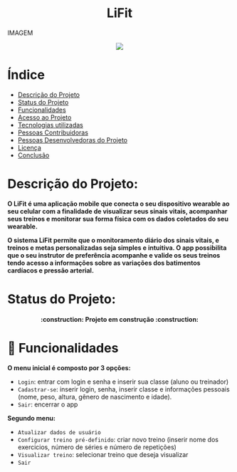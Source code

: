 
<h1 align="center"> LiFit </h1>

IMAGEM 

<p align="center">
<img src="http://img.shields.io/static/v1?label=STATUS&message=EM DESENVOLVIMENTO&color=GREEN&style=for-the-badge"/>
</p>

# Índice 

* [Descrição do Projeto](#descrição-do-projeto)
* [Status do Projeto](#status-do-Projeto)
* [Funcionalidades](#funcionalidades)
* [Acesso ao Projeto](#acesso-ao-projeto)
* [Tecnologias utilizadas](#tecnologias-utilizadas)
* [Pessoas Contribuidoras](#pessoas-contribuidoras)
* [Pessoas Desenvolvedoras do Projeto](#pessoas-desenvolvedoras)
* [Licença](#licença)
* [Conclusão](#conclusão)

# Descrição do Projeto:
    
   **O LiFit é uma aplicação mobile que conecta o seu dispositivo wearable ao seu celular com a finalidade de visualizar seus sinais vitais, acompanhar seus treinos e monitorar sua forma física com os dados coletados do seu wearable.**
    
   **O sistema LiFit permite que o monitoramento diário dos sinais vitais, e treinos e metas personalizadas seja simples e intuitiva. O app possibilita que o seu instrutor de preferência  acompanhe e valide os seus treinos tendo acesso a informações sobre as variações dos batimentos cardíacos e pressão arterial.**

# Status do Projeto:
    
<h4 align="center"> 
    :construction:  Projeto em construção  :construction:
</h4>

    
# :hammer: Funcionalidades

**O menu inicial é composto por 3 opções:**
    
   - `Login`: entrar com login e senha e inserir sua classe (aluno ou treinador)
   - `Cadastrar-se`: inserir login, senha, inserir classe e informações pessoais (nome, peso, altura, gênero de nascimento e idade).
   - `Sair`: encerrar o app
    
**Segundo menu:**
   
   - `Atualizar dados de usuário`
   - `Configurar treino pré-definido`: criar novo treino (inserir nome dos exercicios, número de séries e número de repetições)
   - `Visualizar treino`: selecionar treino que deseja visualizar
   - `Sair`
